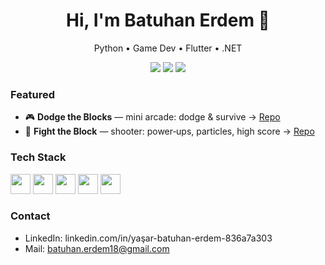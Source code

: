 <h1 align="center">Hi, I'm Batuhan Erdem 👋</h1>
<p align="center">Python • Game Dev • Flutter • .NET</p>


<p align="center">
<img src="https://img.shields.io/badge/Made%20with-Python-3776AB" />
<img src="https://img.shields.io/badge/Framework-Pygame-blue" />
<img src="https://img.shields.io/badge/License-MIT-green" />
</p>


### Featured
- 🎮 **Dodge the Blocks** — mini arcade: dodge & survive → [Repo](https://github.com/<BatuhanYErdem>/dodge-the-blocks)
- 🚀 **Fight the Block** — shooter: power‑ups, particles, high score → [Repo](https://github.com/<BatuhanYErdem>/fight-the-block)


### Tech Stack
<p>
<img src="https://cdn.jsdelivr.net/gh/devicons/devicon/icons/python/python-original.svg" height="32"/>
<img src="https://cdn.jsdelivr.net/gh/devicons/devicon/icons/java/java-original.svg" height="32"/>
<img src="https://cdn.jsdelivr.net/gh/devicons/devicon/icons/csharp/csharp-original.svg" height="32"/>
<img src="https://cdn.jsdelivr.net/gh/devicons/devicon/icons/dot-net/dot-net-original.svg" height="32"/>
<img src="https://cdn.jsdelivr.net/gh/devicons/devicon/icons/flutter/flutter-original.svg" height="32"/>
</p>


### Contact
- LinkedIn: linkedin.com/in/yaşar-batuhan-erdem-836a7a303
- Mail: batuhan.erdem18@gmail.com
